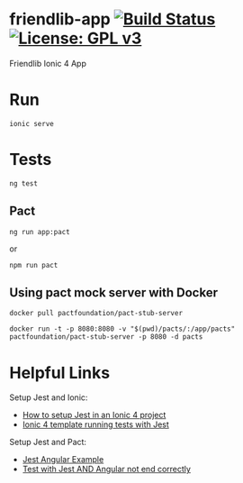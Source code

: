 # friendlib-app [![Build Status](https://dev.azure.com/carlo-mr/friendlib-app/_apis/build/status/carlo-mr.friendlib-app?branchName=master)](https://dev.azure.com/carlo-mr/friendlib-app/_build/latest?definitionId=1&branchName=master) [![License: GPL v3](https://img.shields.io/badge/License-GPL%20v3-blue.svg)](https://www.gnu.org/licenses/gpl-3.0)
Friendlib Ionic 4 App


# Run

`ionic serve`

# Tests

`ng test`

## Pact

`ng run app:pact`

or

`npm run pact` 


## Using pact mock server with Docker

`docker pull pactfoundation/pact-stub-server`

`docker run -t -p 8080:8080 -v "$(pwd)/pacts/:/app/pacts" pactfoundation/pact-stub-server -p 8080 -d pacts`

# Helpful Links

Setup Jest and Ionic:
- [How to setup Jest in an Ionic 4 project](https://medium.com/@gregor.woiwode/how-to-setup-jest-in-an-ionic-4-project-ff1e5b72dd79)
- [Ionic 4 template running tests with Jest](https://github.com/GregOnNet/ionic-4-jest-setup)

Setup Jest and Pact: 
- [Jest Angular Example](https://github.com/McKratt/jest-angular-example)
- [Test with Jest AND Angular not end correctly](https://github.com/pact-foundation/pact-js/issues/213#issuecomment-423175705)
